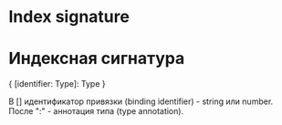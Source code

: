 # Index signature
# Индексная сигнатура

{ [identifier: Type]: Type }

В [] идентификатор привязки (binding identifier) - string или number.
После ":" - аннотация типа (type annotation).
